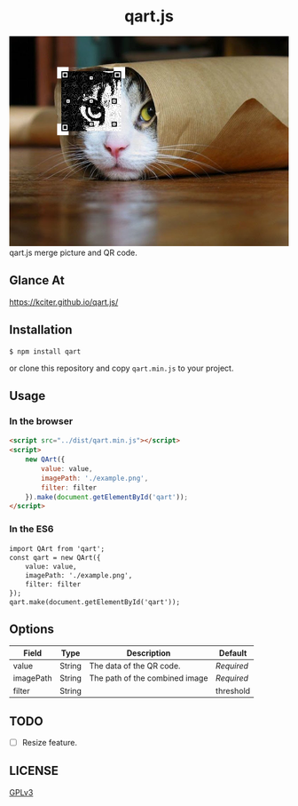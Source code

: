 <center><h1>qart.js</h1></center>
<img src="intro.png">
qart.js merge picture and QR code.

## Glance At
https://kciter.github.io/qart.js/

## Installation
```
$ npm install qart
```
or clone this repository and copy `qart.min.js` to your project.

## Usage
### In the browser
```html
<script src="../dist/qart.min.js"></script>
<script>
	new QArt({
		value: value,
		imagePath: './example.png',
		filter: filter
	}).make(document.getElementById('qart'));
</script>
```

### In the ES6
```
import QArt from 'qart';
const qart = new QArt({
	value: value,
	imagePath: './example.png',
	filter: filter
});
qart.make(document.getElementById('qart'));
```

## Options
|Field|Type|Description|Default|
|-----|----|-----------|-------|
|value|String|The data of the QR code.|*Required*|
|imagePath|String|The path of the combined image|*Required*|
|filter|String||threshold|


## TODO
* [ ] Resize feature.

## LICENSE
[GPLv3](LICENSE)